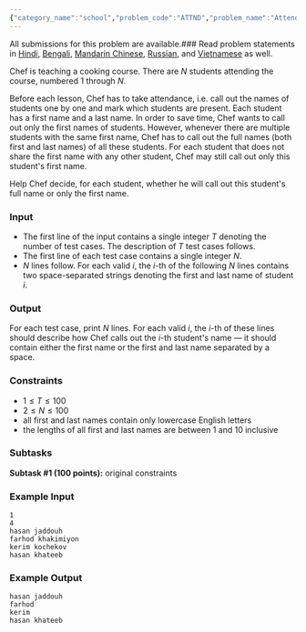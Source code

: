 ```yaml
---
{"category_name":"school","problem_code":"ATTND","problem_name":"Attendance","languages_supported":{"0":"C","1":"CPP14","2":"JAVA","3":"PYTH","4":"PYTH 3.6","5":"PYPY","6":"CS2","7":"PAS fpc","8":"PAS gpc","9":"RUBY","10":"PHP","11":"GO","12":"NODEJS","13":"HASK","14":"rust","15":"SCALA","16":"swift","17":"D","18":"PERL","19":"FORT","20":"WSPC","21":"ADA","22":"CAML","23":"ICK","24":"BF","25":"ASM","26":"CLPS","27":"PRLG","28":"ICON","29":"SCM qobi","30":"PIKE","31":"ST","32":"NICE","33":"LUA","34":"BASH","35":"NEM","36":"LISP sbcl","37":"LISP clisp","38":"SCM guile","39":"JS","40":"ERL","41":"TCL","42":"kotlin","43":"PERL6","44":"TEXT","45":"SCM chicken","46":"PYP3","47":"CLOJ","48":"R","49":"COB","50":"FS"},"max_timelimit":1,"source_sizelimit":50000,"problem_author":"kingofnumbers","problem_tester":null,"date_added":"25-04-2019","tags":{"0":"brute","1":"cakewalk","2":"kingofnumbers","3":"ltime71","4":"maps","5":"taran_1407"},"editorial_url":"https://discuss.codechef.com/problems/ATTND","time":{"view_start_date":1556384402,"submit_start_date":1556384402,"visible_start_date":1556384402,"end_date":1735669800},"is_direct_submittable":false,"layout":"problem"}
---
```

<span class="solution-visible-txt">All submissions for this problem are available.</span>### Read problem statements in [Hindi](http://www.codechef.com/download/translated/LTIME71/hindi/ATTND.pdf), [Bengali](http://www.codechef.com/download/translated/LTIME71/bengali/ATTND.pdf), [Mandarin Chinese](http://www.codechef.com/download/translated/LTIME71/mandarin/ATTND.pdf), [Russian](http://www.codechef.com/download/translated/LTIME71/russian/ATTND.pdf), and [Vietnamese](http://www.codechef.com/download/translated/LTIME71/vietnamese/ATTND.pdf) as well.

Chef is teaching a cooking course. There are $N$ students attending the course, numbered $1$ through $N$.

Before each lesson, Chef has to take attendance, i.e. call out the names of students one by one and mark which students are present. Each student has a first name and a last name. In order to save time, Chef wants to call out only the first names of students. However, whenever there are multiple students with the same first name, Chef has to call out the full names (both first and last names) of all these students. For each student that does not share the first name with any other student, Chef may still call out only this student's first name.

Help Chef decide, for each student, whether he will call out this student's full name or only the first name.

### Input
- The first line of the input contains a single integer $T$ denoting the number of test cases. The description of $T$ test cases follows.
- The first line of each test case contains a single integer $N$.
- $N$ lines follow. For each valid $i$, the $i$-th of the following $N$ lines contains two space-separated strings denoting the first and last name of student $i$.

### Output
For each test case, print $N$ lines. For each valid $i$, the $i$-th of these lines should describe how Chef calls out the $i$-th student's name ― it should contain either the first name or the first and last name separated by a space.

### Constraints 
- $1 \le T \le 100$
- $2 \le N \le 100$
- all first and last names contain only lowercase English letters
- the lengths of all first and last names are between $1$ and $10$ inclusive

### Subtasks
**Subtask #1 (100 points):** original constraints

### Example Input
```
1
4
hasan jaddouh
farhod khakimiyon
kerim kochekov
hasan khateeb
```

### Example Output
```
hasan jaddouh
farhod
kerim
hasan khateeb
```
